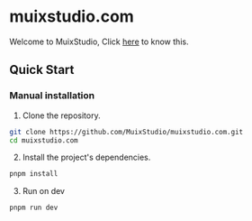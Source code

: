 # muixstudio.com

Welcome to MuixStudio, Click [here](https://www.muixstudio.com) to know this.

## Quick Start

### Manual installation

1. Clone the repository.

```sh
git clone https://github.com/MuixStudio/muixstudio.com.git
cd muixstudio.com
```

2. Install the project's dependencies.

```sh
pnpm install
```

3. Run on dev

```sh
pnpm run dev
```